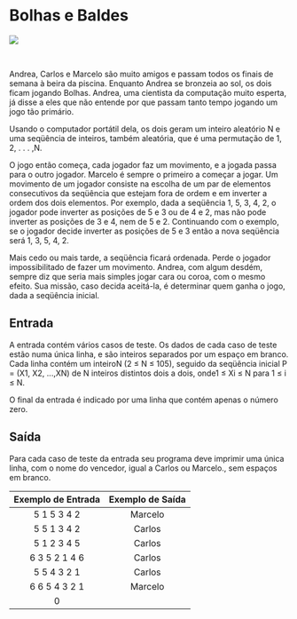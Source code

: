 # Bolhas e Baldes





  <a href="https://www.urionlinejudge.com.br/judge/pt/problems/view/1088" target="_blank"><img src="https://img.shields.io/badge/URI%20Online%20Judge-1088-%230071C5
 svg?&style=for-the-badge&logoColor=white" /></a>

<br>

Andrea, Carlos e Marcelo são muito amigos e passam todos os finais de semana à beira da piscina. Enquanto Andrea se bronzeia ao sol, os dois ficam jogando Bolhas. Andrea, uma cientista da computação muito esperta, já disse a eles que não entende por que passam tanto tempo jogando um jogo tão primário.

Usando o computador portátil dela, os dois geram um inteiro aleatório N e uma seqüência de inteiros, também aleatória, que é uma permutação de 1, 2, . . . ,N.

O jogo então começa, cada jogador faz um movimento, e a jogada passa para o outro jogador. Marcelo é sempre o primeiro a começar a jogar. Um movimento de um jogador consiste na escolha de um par de elementos consecutivos da seqüência que estejam fora de ordem e em inverter a ordem dos dois elementos. Por exemplo, dada a seqüência 1, 5, 3, 4, 2, o jogador pode inverter as posições de 5 e 3 ou de 4 e 2, mas não pode inverter as posições de 3 e 4, nem de 5 e 2. Continuando com o exemplo, se o jogador decide inverter as posições de 5 e 3 então a nova seqüência será 1, 3, 5, 4, 2.

Mais cedo ou mais tarde, a seqüência ficará ordenada. Perde o jogador impossibilitado de fazer um movimento. Andrea, com algum desdém, sempre diz que seria mais simples jogar cara ou coroa, com o mesmo efeito. Sua missão, caso decida aceitá-la, é determinar quem ganha o jogo, dada a seqüência inicial.

## Entrada
A entrada contém vários casos de teste. Os dados de cada caso de teste estão numa única linha, e são inteiros separados por um espaço em branco. Cada linha contém um inteiroN (2 ≤ N ≤ 105), seguido da seqüência inicial P = (X1, X2, ...,XN) de N inteiros distintos dois a dois, onde1 ≤ Xi ≤ N para 1 ≤ i ≤ N.

O final da entrada é indicado por uma linha que contém apenas o número zero.

## Saída

Para cada caso de teste da entrada seu programa deve imprimir uma única linha, com o nome do vencedor, igual a Carlos ou Marcelo., sem espaços em branco.

<div align="center">

|Exemplo de Entrada |	Exemplo de Saída|
|    :-:            |       :-:         |
5 1 5 3 4 2         |       Marcelo
5 5 1 3 4 2         |       Carlos
5 1 2 3 4 5         |       Carlos
6 3 5 2 1 4 6       |       Carlos
5 5 4 3 2 1         |       Carlos
6 6 5 4 3 2 1       |       Marcelo
0                   |

</div>